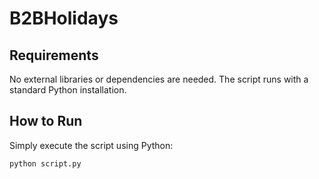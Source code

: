 # B2BHolidays  

## Requirements  
No external libraries or dependencies are needed. The script runs with a standard Python installation.  

## How to Run  
Simply execute the script using Python:  
```sh
python script.py

